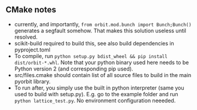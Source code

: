 ## CMake notes
 - currently, and importantly, `from orbit.mod.bunch import Bunch;Bunch()` generates a segfault somehow. That makes this solution useless until resolved.
 - scikit-build required to build this, see also build dependencies in pyproject.toml
 - To compile, run `python setup.py bdist_wheel && pip install dist/orbit-*.whl`. Note that your python binary used here needs to be Python version 2 (and corresponding pip used).
 - src/files.cmake should contain list of all source files to build in the main pyorbit library.
 - To run after, you simply use the built in python interpreter (same you used to build with setup.py). E.g. go to the example folder and run `python lattice_test.py`. No environment configuration neeeded.
